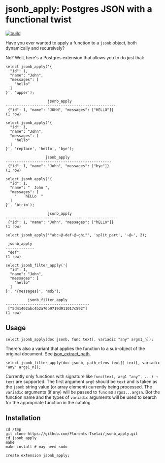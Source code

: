 # jsonb_apply: Postgres JSON with a functional twist

[![build](https://github.com/Florents-Tselai/jsonb_apply/actions/workflows/build.yml/badge.svg)](https://github.com/Florents-Tselai/jsonb_apply/actions/workflows/build.yml)

Have you ever wanted to apply a function to a `jsonb` object, both dynamically and recursively?

No? Well, here's a Postgres extension that allows you to do just that:

```tsql
select jsonb_apply('{
  "id": 1,
  "name": "John",
  "messages": [
    "hello"
  ]
}', 'upper');
```
```tsql
                   jsonb_apply                    
--------------------------------------------------
 {"id": 1, "name": "JOHN", "messages": ["HELLO"]}
(1 row)
```

```tsql
select jsonb_apply('{
  "id": 1,
  "name": "John",
  "messages": [
    "hello"
  ]
}', 'replace', 'hello', 'bye');
```
```tsql
                  jsonb_apply                   
------------------------------------------------
 {"id": 1, "name": "John", "messages": ["bye"]}
(1 row)
```


```tsql
select jsonb_apply('{
  "id": 1,
  "name": "  John ",
  "messages": [
    "    hELLo  "
  ]
}', 'btrim');
```
```tsql
                   jsonb_apply                    
--------------------------------------------------
 {"id": 1, "name": "John", "messages": ["hELLo"]}
(1 row)
```


```tsql
select jsonb_apply('"abc~@~def~@~ghi"', 'split_part', '~@~', 2);
```
```tsql
 jsonb_apply 
-------------
 "def"
(1 row)
```

```tsql
select jsonb_filter_apply('{
  "id": 1,
  "name": "John",
  "messages": [
    "hello"
  ]
}', '{messages}', 'md5');
```
```tsql
          jsonb_filter_apply          
--------------------------------------
 ["5d41402abc4b2a76b9719d911017c592"]
(1 row)
```

## Usage

```tsql
select jsonb_apply(doc jsonb, func text[, variadic "any" args1_n]);
```

There's also a variant that applies the function to a sub-object of the original document.
See [json_extract_path](https://pgpedia.info/j/json_extract_path.html).

```tsql
select jsonb_filter_apply(doc jsonb, path_elems text[] text[, variadic "any" args1_n]);
```

Currently only functions with signature like `func(text, arg1 "any", ...) → text` are supported.
The first argument `arg0` should be `text` and is taken as the `jsonb` string value (or array element) currently being processed.
The `variadic` arguments (if any) will be passed to `func` as `args1...argsn`.
Bot the function name and the types of `variadic` arguments will be used to search for the appropriate function in the catalog.

## Installation

```
cd /tmp
git clone https://github.com/Florents-Tselai/jsonb_apply.git
cd jsonb_apply
make
make install # may need sudo
```

```tsql
create extension jsonb_apply;
```
